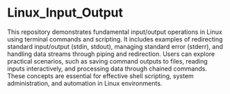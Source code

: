 # Linux_Input_Output

This repository demonstrates fundamental input/output operations in Linux using terminal commands and scripting. It includes examples of redirecting standard input/output (stdin, stdout), managing standard error (stderr), and handling data streams through piping and redirection. Users can explore practical scenarios, such as saving command outputs to files, reading inputs interactively, and processing data through chained commands. These concepts are essential for effective shell scripting, system administration, and automation in Linux environments.
